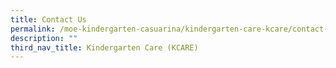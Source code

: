 ```yaml
---
title: Contact Us
permalink: /moe-kindergarten-casuarina/kindergarten-care-kcare/contact-us/
description: ""
third_nav_title: Kindergarten Care (KCARE)
---
```

